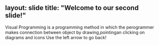 layout: slide
title: "Welcome to our second slide!"
---
Visual Programming is a programming method in which the perogrammer makes connection between object by drawing,pointingan clicking on diagrams and icons
Use the left arrow to go back!
